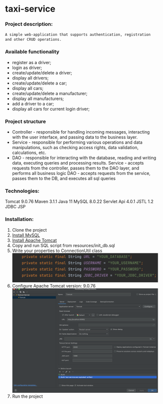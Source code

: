 # taxi-service
### Project description:
```
A simple web-application that supports authentication, registration and other CRUD operations.
```
### Available functionality
* register as a driver;
* login as driver;
* create/update/delete a driver;
* display all drivers;
* create/update/delete a car;
* display all cars;
* create/update/delete a manufacturer;
* display all manufacturers;
* add a driver to a car;
* display all cars for current login driver;

### Project structure

* Controller - responsible for handling incoming messages, interacting with the user interface, and passing data to the business layer.
* Service - responsible for performing various operations and data manipulations, such as checking access rights, data validation, calculations, etc.
* DAO - responsible for interacting with the database, reading and writing data, executing queries and processing results.
Service - accepts requests from the controller, passes them to the DAO layer, and performs all business logic
DAO - accepts requests from the service, passes them to the DB, and executes all sql queries

### Technologies:
Tomcat 9.0.76
Maven 3.1.1
Java 11
MySQL 8.0.22
Servlet Api 4.0.1
JSTL 1.2
JDBC
JSP

### Installation:
1. Clone the project
2. [Install MySQL](https://downloads.mysql.com/archives/installer/)
3. [Install Apache Tomcat](https://tomcat.apache.org/download-90.cgi)
4. Copy and run SQL script from resources/init_db.sql
5. Write your properties to ConnectionUtil class ![connection_util_screen.png](https://github.com/vrnvv/taxi-service/blob/main/connection_util_screen.png)
6. Configure Apache Tomcat version: 9.0.76 ![tomcat_screen.png](https://github.com/vrnvv/taxi-service/blob/main/tomcat_screen.png)
7. Run the project
